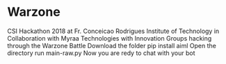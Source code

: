 # Warzone
CSI Hackathon 2018 at Fr. Conceicao Rodrigues Institute of  Technology in Collaboration with Myraa Technologies with Innovation Groups hacking through the Warzone Battle
Download the folder
pip install aiml
Open the directory
run main-raw.py
Now you are redy to chat with  your bot
